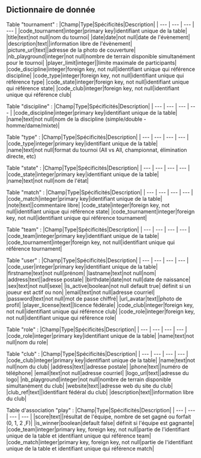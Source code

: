 ## Dictionnaire de donnée

Table "tournament" :
|Champ|Type|Spécificités|Description|
| --- | --- | --- | --- |
|code_tournament|integer|primary key|identifiant unique de la table|
|title|text|not null|nom du tournoi|
|date|date|not null|date de l'évènement|
|description|text||information libre de l'évènement|
|picture_url|text||adresse de la photo de couverture|
|nb_playground|integer|not null|nombre de terrain disponible simultanément pour le tournoi|
|player_limit|integer||limite maximale de participants|
|code_discipline|integer|foreign key, not null|identifiant unique qui référence discipline|
|code_type|integer|foreign key, not null|identifiant unique qui référence type|
|code_state|integer|foreign key, not null|identifiant unique qui référence state|
|code_club|integer|foreign key, not null|identifiant unique qui référence club|

Table "discipline" :
|Champ|Type|Spécificités|Description|
| --- | --- | --- | --- |
|code_discipline|integer|primary key|identifiant unique de la table|
|name|text|not null|nom de la discipline (simple/double - homme/dame/mixte)|

Table "type" :
|Champ|Type|Spécificités|Description|
| --- | --- | --- | --- |
|code_type|integer|primary key|identifiant unique de la table|
|name|text|not null|format du tournoi (All vs All, championnat, élimination directe, etc)

Table "state" :
|Champ|Type|Spécificités|Description|
| --- | --- | --- | --- |
|code_state|integer|primary key|identifiant unique de la table|
|name|text|not null|nom de l'état|

Table "match" :
|Champ|Type|Spécificités|Description|
| --- | --- | --- | --- |
|code_match|integer|primary key|identifiant unique de la table|
|note|text||commentaire libre|
|code_state|integer|foreign key, not null|identifiant unique qui référence state|
|code_tournament|integer|foreign key, not null|identifiant unique qui référence tournament|

Table "team" :
|Champ|Type|Spécificités|Description|
| --- | --- | --- | --- |
|code_team|integer|primary key|identifiant unique de la table|
|code_tournament|integer|foreign key, not null|identifiant unique qui référence tournament|

Table "user" :
|Champ|Type|Spécificités|Description|
| --- | --- | --- | --- |
|code_user|integer|primary key|identifiant unique de la table|
|firstname|text|not null|prénom|
|lastname|text|not null|nom|
|address|text||adresse postale|
|birthdate|date|not null|date de naissance|
|sex|text|not null|sexe|
|is_active|boolean|not null default true| définit si un joueur est actif ou non|
|email|text|not null|adresse courriel|
|password|text|not null|mot de passe chiffré|
|url_avatar|text||photo de profil|
|player_license|text||licence fédérale|
|code_club|integer|foreign key, not null|identifiant unique qui référence club|
|code_role|integer|foreign key, not null|identifiant unique qui référence role|

Table "role" :
|Champ|Type|Spécificités|Description|
| --- | --- | --- | --- |
|code_role|integer|primary key|identifiant unique de la table|
|name|text|not null|nom du role|

Table "club" :
|Champ|Type|Spécificités|Description|
| --- | --- | --- | --- |
|code_club|integer|primary key|identifiant unique de la table|
|name|text|not null|nom du club|
|address|text||adresse postale|
|phone|text||numéro de téléphone|
|email|text|not null|adresse courriel|
|logo_url|text||adresse du logo|
|nb_playground|integer|not null|nombre de terrain disponible simultanément du club|
|website|text||adresse web du site du club|
|club_ref|text||identifiant fédéral du club|
|description|text||information libre du club|

Table d'association "play" :
|Champ|Type|Spécificités|Description|
| --- | --- | --- | --- |
|score|text||résultat de l'équipe, nombre de set gagné ou forfait (0, 1, 2 ,F)|
|is_winner|boolean|default false| définit si l'équipe est gagnante|
|code_team|integer|primary key, foreign key, not null|partie de l'identifiant unique de la table et identifiant unique qui référence team|
|code_match|integer|primary key, foreign key, not null|partie de l'identifiant unique de la table et identifiant unique qui référence match|